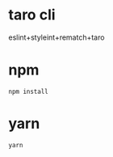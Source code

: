 <!--
 * @Description:
 * @Author: shide
 * @Date: 2021-04-20 18:58:02
 * @LastEditTime: 2021-04-20 18:59:56
 * @FilePath: /taro-cli/README.md
-->

# taro cli

eslint+styleint+rematch+taro

# npm

`npm install`

# yarn

`yarn`
